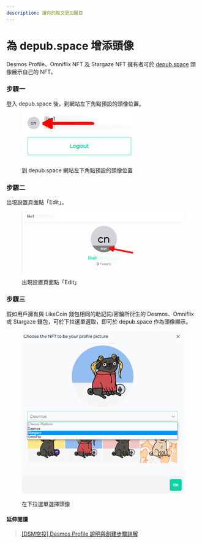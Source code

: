 ```yaml
---
description: 讓你的推文更加醒目
---
```


# 為 depub.space 增添頭像

Desmos Profile、Omniflix NFT 及 Stargaze NFT 擁有者可於 [depub.space](https://depub.space/) 頭像展示自己的 NFT。

### 步驟一

登入 depub.space 後，到網站左下角點預設的頭像位置。

<figure><img src="../../.gitbook/assets/depub.space profile 01.png" alt=""><figcaption><p>到 depub.space 網站左下角點預設的頭像位置</p></figcaption></figure>

### 步驟二

出現設置頁面點「Edit」。

<figure><img src="../../.gitbook/assets/depub.space profile 02.png" alt=""><figcaption><p>出現設置頁面點「Edit」</p></figcaption></figure>

### 步驟三

假如用戶擁有與 LikeCoin 錢包相同的助記詞/密鑰所衍生的 Desmos、Omniflix 或 Stargaze 錢包，可於下拉選單選取，即可於 depub.space 作為頭像顯示。

<figure><img src="../../.gitbook/assets/depub.space profile 03.png" alt=""><figcaption><p>在下拉選單選擇頭像</p></figcaption></figure>

#### 延伸閱讀

> [\[DSM空投\] Desmos Profile 說明與創建步驟詳解](https://matters.news/@wwhowbuhow/202874-dsm%E7%A9%BA%E6%8A%95-desmos-profile-%E8%AA%AA%E6%98%8E%E8%88%87%E5%89%B5%E5%BB%BA%E6%AD%A5%E9%A9%9F%E8%A9%B3%E8%A7%A3-bafyreicbf3xwkz367s56p57o2srgjygf6rfcm7j3zfyh5vkqkwo24sc7ri)
